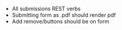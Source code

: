 * All submissions REST verbs
* Submitting form as .pdf should render pdf
* Add remove/buttons should be on form

